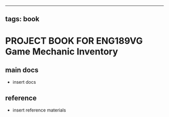 
---
tags: book
---

PROJECT BOOK FOR ENG189VG Game Mechanic Inventory
===

main docs
---

- insert docs

reference
---

- insert reference materials

